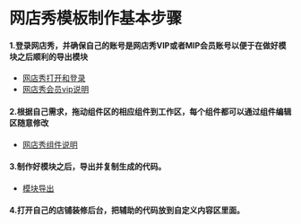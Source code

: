 # 网店秀模板制作基本步骤

#### 1.登录网店秀，并确保自己的账号是网店秀VIP或者MIP会员账号以便于在做好模块之后顺利的导出模块

* [网店秀打开和登录](/chapter1/da-kai-he-deng-lu.md)
* [网店秀会员vip说明](/chapter1/guan-yu-vip-hui-yuan.md)

#### 2.根据自己需求，拖动组件区的相应组件到工作区，每个组件都可以通过组件编辑区随意修改

* [网店秀组件说明](/wang-dian-xiu-zu-jian-shuo-ming.md)

#### 3.制作好模块之后，导出并复制生成的代码。

* [模块导出](/chapter1/dao-chu-mo-kuai.md)

#### 4.打开自己的店铺装修后台，把辅助的代码放到自定义内容区里面。

##### 



